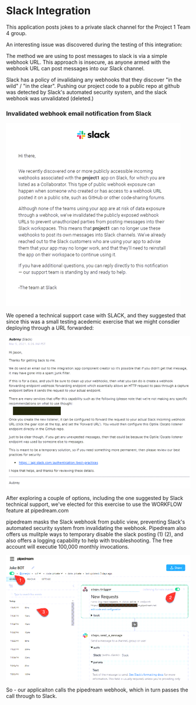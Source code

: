 # Slack Integration
This application posts jokes to a private slack channel for the Project 1 Team 4 group.

An interesting issue was discovered during the testing of this integration:

The method we are using to post messages to slack is via a simple webhook URL.  This approach is insecure, as anyone armed with the webhook URL can post messages into our Slack channel.

Slack has a policy of invalidaing any webhooks that they discover "in the wild" / "in the clear".   Pushing our project code to a public repo at github was detected by Slack's automated security system, and the slack webhook was unvalidated (deleted.)

### Invalidated webhook email notification from Slack

![Email from slack about invalided webhook](./assets/img/screen01.png)

We opened a technical support case with SLACK, and they suggested that since this was a small testing acedemic exercise that we might consdier deploying through a URL forwarded:

![technical support interaction with SLACK](./assets/img/screen02.png)

After exploring a couple of options, including the one suggested by Slack technical support, we've elected for this exercise to use the WORKFLOW feature at pipedream.com

pipedream masks the Slack webhook from public view, preventing Slack's automated security system from invalidating the webhook.  Pipedream also offers us mulitple ways to temporary disable the slack posting (1) (2), and also offers a logging capability to help with troubleshooting.  The free account will executie 100,000 monthly invocations.

![pipedream setup screen](./assets/img/screen03.png)

So - our applicaiton calls the pipedream webhook, which in turn passes the call through to Slack.